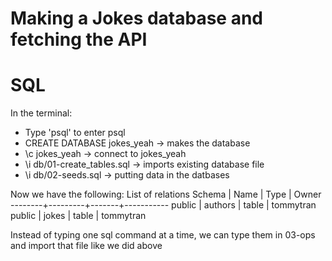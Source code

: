 # Making a Jokes database and fetching the API 

# SQL
In the terminal:
- Type 'psql' to enter psql
- CREATE DATABASE jokes_yeah -> makes the database
- \c jokes_yeah -> connect to jokes_yeah
- \i db/01-create_tables.sql -> imports existing database file
- \i db/02-seeds.sql -> putting data in the datbases

Now we have the following:
          List of relations
 Schema |  Name   | Type  |   Owner   
--------+---------+-------+-----------
 public | authors | table | tommytran
 public | jokes   | table | tommytran

 Instead of typing one sql command at a time, we can type them in 03-ops and import that file like we did above